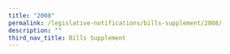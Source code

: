 ```yaml
---
title: "2008"
permalink: /legislative-notifications/bills-supplement/2008/
description: ""
third_nav_title: Bills Supplement
---
```

